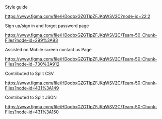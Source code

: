 
Style guide

https://www.figma.com/file/HDodbxGZGTlpZFJKqWSV2C?node-id=22:2

Sign up/sign in and forgot password page

https://www.figma.com/file/HDodbxGZGTlpZFJKqWSV2C/Team-50-Chunk-Files?node-id=299%3A93

Assisted on Mobile screen contact us Page 

https://www.figma.com/file/HDodbxGZGTlpZFJKqWSV2C/Team-50-Chunk-Files?node-id=730%3A912

Contributed to Split CSV

https://www.figma.com/file/HDodbxGZGTlpZFJKqWSV2C/Team-50-Chunk-Files?node-id=431%3A149

Contributed to Split JSON

https://www.figma.com/file/HDodbxGZGTlpZFJKqWSV2C/Team-50-Chunk-Files?node-id=431%3A150

